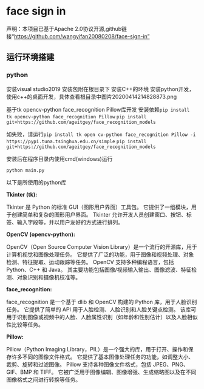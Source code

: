 # face sign in

声明：本项目已基于Apache 2.0协议开源,github链接“https://github.com/wangyifan20080208/face-sign-in”

## 运行环境搭建

### python
安装visual studio2019 安装包附在根目录下
安装C++的环境
安装python开发，使用c++的桌面开发，具体查看根目录中图片20200414214828873.png

基于tk opencv-python face_recognition Pillow库开发
安装依赖`pip install tk opencv-python face_recognition Pillow`
`pip install git+https://github.com/ageitgey/face_recognition_models`

如失败，请运行`pip install tk open
cv-python face_recognition Pillow -i https://pypi.tuna.tsinghua.edu.cn/simple`
`pip install git+https://github.com/ageitgey/face_recognition_models`


安装后在程序目录内使用cmd(windows)运行

`python main.py`

以下是所使用的python库

**Tkinter (tk):**

Tkinter 是 Python 的标准 GUI（图形用户界面）工具包。
它提供了一组模块，用于创建简单和复杂的图形用户界面。
Tkinter 允许开发人员创建窗口、按钮、标签、输入字段等，并以用户友好的方式进行排列。

**OpenCV (opencv-python):**

OpenCV（Open Source Computer Vision Library）是一个流行的开源库，用于计算机视觉和图像处理任务。
它提供了广泛的功能，用于图像和视频处理、对象检测、特征提取、运动跟踪等任务。
OpenCV 支持多种编程语言，包括 Python、C++ 和 Java。
其主要功能包括图像/视频输入输出、图像滤波、特征检测、对象识别和摄像机校准等。

**face_recognition:**

face_recognition 是一个基于 dlib 和 OpenCV 构建的 Python 库，用于人脸识别任务。
它提供了简单的 API 用于人脸检测、人脸识别和人脸关键点检测。
该库可用于识别图像或视频中的人脸、人脸属性识别（如年龄和性别估计）以及人脸相似性比较等任务。

**Pillow:**

Pillow（Python Imaging Library，PIL）是一个强大的库，用于打开、操作和保存许多不同的图像文件格式。
它提供了基本图像处理任务的功能，如调整大小、裁剪、旋转和过滤图像。
Pillow 支持各种图像文件格式，包括 JPEG、PNG、GIF、BMP 和 TIFF。
它被广泛用于图像编辑、图像增强、生成缩略图以及在不同图像格式之间进行转换等任务。
